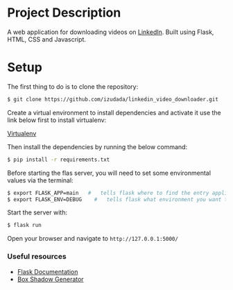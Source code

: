 #   Project Description

A web application for downloading videos on [LinkedIn](https://www.linkedin.com).
Built using Flask, HTML, CSS and Javascript.


# Setup

The first thing to do is to clone the repository:

```sh
$ git clone https://github.com/izudada/linkedin_video_downloader.git
```

Create a virtual environment to install dependencies and activate it use the link below first to install virtualenv:

[Virtualenv](https://izudada.medium.com/how-to-create-a-virtual-environment-in-python-a47f401506db)

Then install the dependencies by running the below command:

```sh
$ pip install -r requirements.txt
```

Before starting the flas server, you will need to set some environmental values via the terminal:

```sh
$ export FLASK_APP=main   #   tells flask where to find the entry application file
$ export FLASK_ENV=DEBUG    #   tells flask what environment you want to run or start
```

Start the server with:
```sh
$ flask run
```
Open your browser and navigate to `http://127.0.0.1:5000/`



### Useful resources

- [Flask Documentation](https://flask.palletsprojects.com/en/2.2.x)
- [Box Shadow Generator](https://getcssscan.com/css-box-shadow-examples)